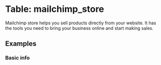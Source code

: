 # Table: mailchimp_store

 Mailchimp store helps you sell products directly from your website. It has the tools you need to bring your business online and start making sales.

## Examples

### Basic info
